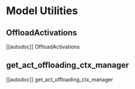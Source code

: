 # Model Utilities

## OffloadActivations

[[autodoc]] OffloadActivations

## get_act_offloading_ctx_manager

[[autodoc]] get_act_offloading_ctx_manager
